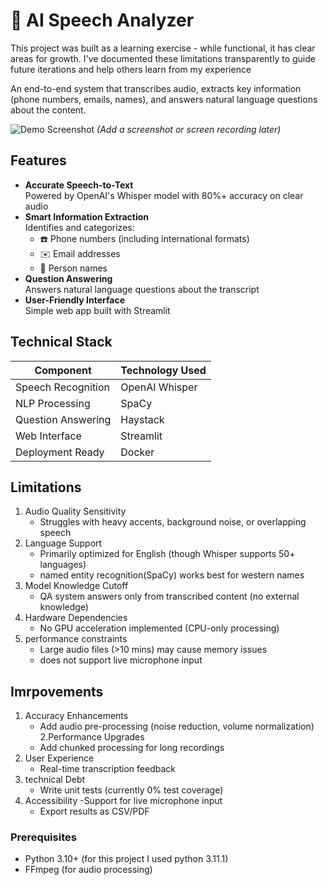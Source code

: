 # 🎤 AI Speech Analyzer
This project was built as a learning exercise - while functional, it has clear areas for growth. I've documented these limitations transparently to guide future iterations and help others learn from my experience

An end-to-end system that transcribes audio, extracts key information (phone numbers, emails, names), and answers natural language questions about the content.

![Demo Screenshot](demo.gif) *(Add a screenshot or screen recording later)*

## Features

- **Accurate Speech-to-Text**  
  Powered by OpenAI's Whisper model with 80%+ accuracy on clear audio
- **Smart Information Extraction**  
  Identifies and categorizes:
  - ☎️ Phone numbers (including international formats)
  - ✉️ Email addresses
  - 👤 Person names
- **Question Answering**  
  Answers natural language questions about the transcript
- **User-Friendly Interface**  
  Simple web app built with Streamlit

## Technical Stack

| Component          | Technology Used |
|--------------------|-----------------|
| Speech Recognition | OpenAI Whisper  |
| NLP Processing     | SpaCy           |
| Question Answering | Haystack        |
| Web Interface      | Streamlit       |
| Deployment Ready   | Docker          |

## Limitations
1. Audio Quality Sensitivity
   - Struggles with heavy accents, background noise, or overlapping speech
2. Language Support
   - Primarily optimized for English (though Whisper supports 50+ languages)
   - named entity recognition(SpaCy) works best for western names
3. Model Knowledge Cutoff
   - QA system answers only from transcribed content (no external knowledge)
4. Hardware Dependencies
   - No GPU acceleration implemented (CPU-only processing)
5. performance constraints
   - Large audio files (>10 mins) may cause memory issues
   - does not support live microphone input
     
## Imrpovements
1. Accuracy Enhancements
   - Add audio pre-processing (noise reduction, volume normalization)
2.Performance Upgrades
   - Add chunked processing for long recordings
3. User Experience 
   - Real-time transcription feedback
4. technical Debt
   - Write unit tests (currently 0% test coverage)
5. Accessibility 
   -Support for live microphone input
   - Export results as CSV/PDF
     
### Prerequisites
- Python 3.10+  (for this project I used python 3.11.1)
- FFmpeg (for audio processing)
